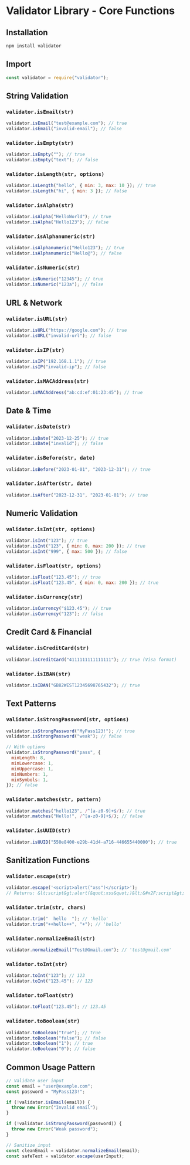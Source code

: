 # Validator Library - Core Functions

## Installation

```bash
npm install validator
```

## Import

```javascript
const validator = require("validator");
```

## String Validation

### `validator.isEmail(str)`

```javascript
validator.isEmail("test@example.com"); // true
validator.isEmail("invalid-email"); // false
```

### `validator.isEmpty(str)`

```javascript
validator.isEmpty(""); // true
validator.isEmpty("text"); // false
```

### `validator.isLength(str, options)`

```javascript
validator.isLength("hello", { min: 3, max: 10 }); // true
validator.isLength("hi", { min: 3 }); // false
```

### `validator.isAlpha(str)`

```javascript
validator.isAlpha("HelloWorld"); // true
validator.isAlpha("Hello123"); // false
```

### `validator.isAlphanumeric(str)`

```javascript
validator.isAlphanumeric("Hello123"); // true
validator.isAlphanumeric("Hello@"); // false
```

### `validator.isNumeric(str)`

```javascript
validator.isNumeric("12345"); // true
validator.isNumeric("123a"); // false
```

## URL & Network

### `validator.isURL(str)`

```javascript
validator.isURL("https://google.com"); // true
validator.isURL("invalid-url"); // false
```

### `validator.isIP(str)`

```javascript
validator.isIP("192.168.1.1"); // true
validator.isIP("invalid-ip"); // false
```

### `validator.isMACAddress(str)`

```javascript
validator.isMACAddress("ab:cd:ef:01:23:45"); // true
```

## Date & Time

### `validator.isDate(str)`

```javascript
validator.isDate("2023-12-25"); // true
validator.isDate("invalid"); // false
```

### `validator.isBefore(str, date)`

```javascript
validator.isBefore("2023-01-01", "2023-12-31"); // true
```

### `validator.isAfter(str, date)`

```javascript
validator.isAfter("2023-12-31", "2023-01-01"); // true
```

## Numeric Validation

### `validator.isInt(str, options)`

```javascript
validator.isInt("123"); // true
validator.isInt("123", { min: 0, max: 200 }); // true
validator.isInt("999", { max: 500 }); // false
```

### `validator.isFloat(str, options)`

```javascript
validator.isFloat("123.45"); // true
validator.isFloat("123.45", { min: 0, max: 200 }); // true
```

### `validator.isCurrency(str)`

```javascript
validator.isCurrency("$123.45"); // true
validator.isCurrency("123"); // false
```

## Credit Card & Financial

### `validator.isCreditCard(str)`

```javascript
validator.isCreditCard("4111111111111111"); // true (Visa format)
```

### `validator.isIBAN(str)`

```javascript
validator.isIBAN("GB82WEST12345698765432"); // true
```

## Text Patterns

### `validator.isStrongPassword(str, options)`

```javascript
validator.isStrongPassword("MyPass123!"); // true
validator.isStrongPassword("weak"); // false

// With options
validator.isStrongPassword("pass", {
  minLength: 8,
  minLowercase: 1,
  minUppercase: 1,
  minNumbers: 1,
  minSymbols: 1,
}); // false
```

### `validator.matches(str, pattern)`

```javascript
validator.matches("hello123", /^[a-z0-9]+$/); // true
validator.matches("Hello!", /^[a-z0-9]+$/); // false
```

### `validator.isUUID(str)`

```javascript
validator.isUUID("550e8400-e29b-41d4-a716-446655440000"); // true
```

## Sanitization Functions

### `validator.escape(str)`

```javascript
validator.escape('<script>alert("xss")</script>');
// Returns: &lt;script&gt;alert(&quot;xss&quot;)&lt;&#x2F;script&gt;
```

### `validator.trim(str, chars)`

```javascript
validator.trim("  hello  "); // 'hello'
validator.trim("++hello++", "+"); // 'hello'
```

### `validator.normalizeEmail(str)`

```javascript
validator.normalizeEmail("Test@Gmail.com"); // 'test@gmail.com'
```

### `validator.toInt(str)`

```javascript
validator.toInt("123"); // 123
validator.toInt("123.45"); // 123
```

### `validator.toFloat(str)`

```javascript
validator.toFloat("123.45"); // 123.45
```

### `validator.toBoolean(str)`

```javascript
validator.toBoolean("true"); // true
validator.toBoolean("false"); // false
validator.toBoolean("1"); // true
validator.toBoolean("0"); // false
```

## Common Usage Pattern

```javascript
// Validate user input
const email = "user@example.com";
const password = "MyPass123!";

if (!validator.isEmail(email)) {
  throw new Error("Invalid email");
}

if (!validator.isStrongPassword(password)) {
  throw new Error("Weak password");
}

// Sanitize input
const cleanEmail = validator.normalizeEmail(email);
const safeText = validator.escape(userInput);
```
